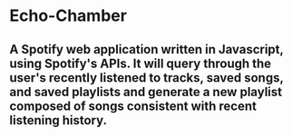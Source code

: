 # Echo-Chamber

## A Spotify web application written in Javascript, using Spotify's APIs. It will query through the user's recently listened to tracks, saved songs, and saved playlists and generate a new playlist composed of songs consistent with recent listening history.
